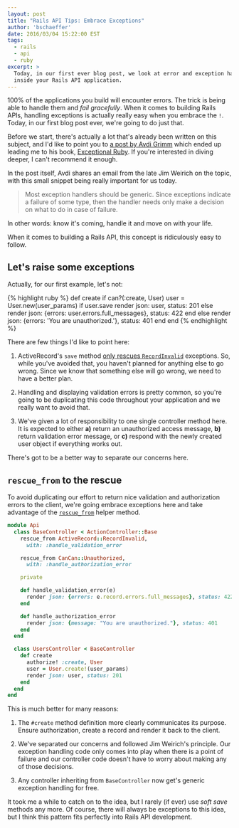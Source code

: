 ```yaml
---
layout: post
title: "Rails API Tips: Embrace Exceptions"
author: 'bschaeffer'
date: 2016/03/04 15:22:00 EST
tags:
  - rails
  - api
  - ruby
excerpt: >
  Today, in our first ever blog post, we look at error and exception handling
  inside your Rails API application.
---
```


100% of the applications you build will encounter errors. The trick is being
able to handle them and _fail gracefully_. When it comes to building Rails APIs,
handling exceptions is actually really easy when you embrace the `!`. Today, in
our first blog post ever, we're going to do just that.

Before we start, there's actually a lot that's already been written on this
subject, and I'd like to point you to [a post by Avdi Grimm][avdi-ex] which
ended up leading me to his book, [Exceptional Ruby][avdi-book]. If you're
interested in diving deeper, I can't recommend it enough.

In the post itself, Avdi shares an email from the late Jim Weirich on the topic,
with this small snippet being really important for us today.

> Most exception handlers should be generic. Since exceptions indicate a failure
  of some type, then the handler needs only make a decision on what to do in
  case of failure.

In other words: know it's coming, handle it and move on with your life.

When it comes to building a Rails API, this concept is ridiculously easy to
follow.

## Let's raise some exceptions

Actually, for our first example, let's not:

{% highlight ruby %}
def create
  if can?(:create, User)
    user = User.new(user_params)
    if user.save
      render json: user, status: 201
    else
      render json: {errors: user.errors.full_messages}, status: 422
    end
  else
    render json: {errors: 'You are unauthorized.'}, status: 401
  end
end
{% endhighlight %}

There are few things I'd like to point here:

1. ActiveRecord's `save` method [only rescues `RecordInvalid`][ar-save]
   exceptions. So, while you've avoided that, you haven't planned for anything
   else to go wrong. Since we know that something else will go wrong, we need to
   have a better plan.

2. Handling and displaying validation errors is pretty common, so you're going
   to be duplicating this code throughout your application and we really want to
   avoid that.

3. We've given a lot of responsibility to one single controller method here. It
   is expected to either **a)** return an unauthorized access message, **b)**
   return validation error message, or **c)** respond with the newly created
   user object if everything works out.

There's got to be a better way to separate our concerns here.

## `rescue_from` to the rescue

To avoid duplicating our effort to return nice validation and authorization
errors to the client, we're going embrace exceptions here and take advantage of
the [`rescue_from`][as-rescue] helper method.

```ruby
module Api
  class BaseController < ActionController::Base
    rescue_from ActiveRecord::RecordInvalid,
      with: :handle_validation_error

    rescue_from CanCan::Unauthorized,
      with: :handle_authorization_error

    private

    def handle_validation_error(e)
      render json: {errors: e.record.errors.full_messages}, status: 422
    end

    def handle_authorization_error
      render json: {message: "You are unauthorized."}, status: 401
    end
  end

  class UsersController < BaseController
    def create
      authorize! :create, User
      user = User.create!(user_params)
      render json: user, status: 201
    end
  end
end
```

This is much better for many reasons:

1. The `#create` method definition more clearly communicates its purpose. Ensure
   authorization, create a record and render it back to the client.

3. We've separated our concerns and followed Jim Weirich's principle. Our
   exception handling code only comes into play when there is a point of
   failure and our controller code doesn't have to worry about making any of
   those decisions.

2. Any controller inheriting from `BaseController` now get's generic exception
   handling for free.

It took me a while to catch on to the idea, but I rarely (if ever) use
_soft save_ methods any more. Of course, there will always be exceptions to this
idea, but I think this pattern fits perfectly into Rails API development.

[avdi-ex]: http://devblog.avdi.org/2014/05/21/jim-weirich-on-exceptions/ "Jim Weirich on Ruby Exceptions"
[avdi-book]: http://exceptionalruby.com/ "Exception Ruby eBook"
[ar-save]: https://github.com/rails/rails/blob/5d1402a1011f58b405e42007d3ceed4e122d273e/activerecord/lib/active_record/persistence.rb#L119
[as-rescue]: http://api.rubyonrails.org/classes/ActiveSupport/Rescuable/ClassMethods.html#method-i-rescue_from
